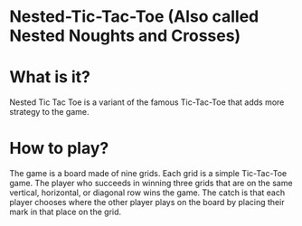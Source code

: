 # Nested-Tic-Tac-Toe (Also called Nested Noughts and Crosses)

# What is it?
Nested Tic Tac Toe is a variant of the famous Tic-Tac-Toe that adds more strategy to the game.

# How to play?
The game is a board made of nine grids. Each grid is a simple Tic-Tac-Toe game. The player who succeeds in winning three grids that are on the same vertical, horizontal, or diagonal row wins the game. The catch is that each player chooses where the other player plays on the board by placing their mark in that place on the grid.
